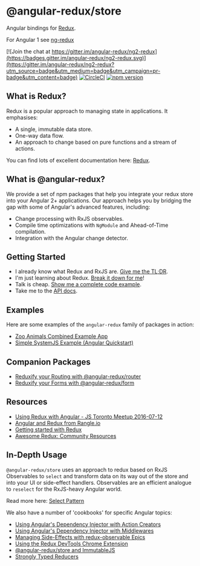 # @angular-redux/store

Angular bindings for [Redux](https://github.com/reactjs/redux).

For Angular 1 see [ng-redux](https://github.com/wbuchwalter/ng-redux)

[![Join the chat at https://gitter.im/angular-redux/ng2-redux](https://badges.gitter.im/angular-redux/ng2-redux.svg)](https://gitter.im/angular-redux/ng2-redux?utm_source=badge&utm_medium=badge&utm_campaign=pr-badge&utm_content=badge)
[![CircleCI](https://img.shields.io/circleci/project/github/angular-redux/store.svg)](https://github.com/angular-redux/store)
[![npm version](https://img.shields.io/npm/v/@angular-redux/store.svg)](https://www.npmjs.com/package/@angular-redux/store)

## What is Redux?

Redux is a popular approach to managing state in applications. It emphasises:

* A single, immutable data store.
* One-way data flow.
* An approach to change based on pure functions and a stream of actions.

You can find lots of excellent documentation here: [Redux](http://redux.js.org/).

## What is @angular-redux?

We provide a set of npm packages that help you integrate your redux store
into your Angular 2+ applications. Our approach helps you by bridging the gap
with some of Angular's advanced features, including:

* Change processing with RxJS observables.
* Compile time optimizations with `NgModule` and Ahead-of-Time compilation.
* Integration with the Angular change detector.

## Getting Started

* I already know what Redux and RxJS are. [Give me the TL;DR](docs/quickstart.md).
* I'm just learning about Redux. [Break it down for me](docs/intro-tutorial.md)!
* Talk is cheap. [Show me a complete code example](https://github.com/angular-redux/example-app).
* Take me to the [API docs](docs/api.md).

## Examples

Here are some examples of the `angular-redux` family of packages in action:

* [Zoo Animals Combined Example App](https://github.com/angular-redux/example-app)
* [Simple SystemJS Example (Angular Quickstart)](https://github.com/angular-redux/system-js-example)

## Companion Packages

* [Reduxify your Routing with @angular-redux/router](https://github.com/@angular-redux/router)
* [Reduxify your Forms with @angular-redux/form](https://github.com/@angular-redux/form)

## Resources

* [Using Redux with Angular - JS Toronto Meetup 2016-07-12](https://www.youtube.com/watch?v=s4xr2avwv3s)
* [Angular and Redux from Rangle.io](http://ngcourse.rangle.io/handout/redux/)
* [Getting started with Redux](https://egghead.io/courses/getting-started-with-redux)
* [Awesome Redux: Community Resources](https://github.com/xgrommx/awesome-redux)

## In-Depth Usage

`@angular-redux/store` uses an approach to redux based on RxJS Observables to `select` and transform
data on its way out of the store and into your UI or side-effect handlers. Observables
are an efficient analogue to `reselect` for the RxJS-heavy Angular world.

Read more here: [Select Pattern](docs/select-pattern.md)

We also have a number of 'cookbooks' for specific Angular topics:

* [Using Angular's Dependency Injector with Action Creators](docs/action-creator-service.md)
* [Using Angular's Dependency Injector with Middlewares](docs/di-middleware.md)
* [Managing Side-Effects with redux-observable Epics](docs/epics.md)
* [Using the Redux DevTools Chrome Extension](docs/redux-dev-tools.md)
* [@angular-redux/store and ImmutableJS](docs/immutable-js.md)
* [Strongly Typed Reducers](docs/strongly-typed-reducers.md)

